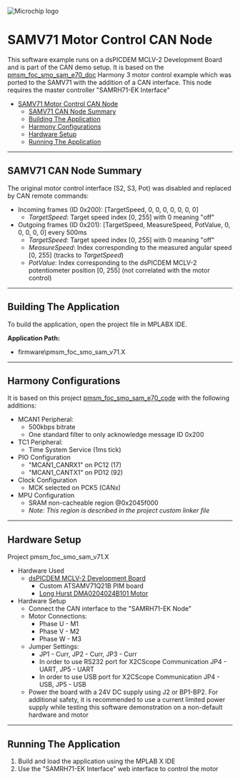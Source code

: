 ![Microchip logo](https://raw.githubusercontent.com/wiki/Microchip-MPLAB-Harmony/Microchip-MPLAB-Harmony.github.io/images/microchip_logo.png)

# SAMV71 Motor Control CAN Node
This software example runs on a dsPICDEM MCLV-2 Development Board and is part of the CAN demo setup. It is based on the [pmsm_foc_smo_sam_e70_doc](https://microchip-mplab-harmony.github.io/motor_control/00070.html) Harmony 3 motor control example which was ported to the SAMV71 with the addition of a CAN interface. This node requires the master controller "SAMRH71-EK Interface"

- [SAMV71 Motor Control CAN Node](#samv71-motor-control-can-node)
  - [SAMV71 CAN Node Summary](#samv71-can-node-summary)
  - [Building The Application](#building-the-application)
  - [Harmony Configurations](#harmony-configurations)
  - [Hardware Setup](#hardware-setup)
  - [Running The Application](#running-the-application)

---

## SAMV71 CAN Node Summary
The original motor control interface (S2, S3, Pot) was disabled and replaced by CAN remote commands:
* Incoming frames (ID 0x200): [TargetSpeed, 0, 0, 0, 0, 0, 0, 0]
  * *TargetSpeed*: Target speed index [0, 255] with 0 meaning "off"
* Outgoing frames (ID 0x201): [TargetSpeed, MeasureSpeed, PotValue, 0, 0, 0, 0, 0] every 500ms
  * *TargetSpeed*: Target speed index [0, 255] with 0 meaning "off"
  * *MeasureSpeed*: Index corresponding to the measured angular speed [0, 255] (tracks to *TargetSpeed*)
  * *PotValue*: Index corresponding to the dsPICDEM MCLV-2 potentiometer position [0, 255] (not correlated with the motor control)

---

## Building The Application 
To build the application, open the project file in MPLABX IDE.

**Application Path:**   
* firmware\pmsm_foc_smo_sam_v71.X

---

## Harmony Configurations 
It is based on this project [pmsm_foc_smo_sam_e70_code](https://github.com/Microchip-MPLAB-Harmony/motor_control/tree/master/apps/pmsm_foc_smo_sam_e70) with the following additions:
* MCAN1 Peripheral:
    * 500kbps bitrate
    * One standard filter to only acknowledge message ID 0x200
* TC1 Peripheral:
    * Time System Service (1ms tick)
* PIO Configuration
    * "MCAN1_CANRX1" on PC12 (17)
    * "MCAN1_CANTX1" on PD12 (92)
* Clock Configuration
    * MCK selected on PCK5 (CANx)
* MPU Configuration
    * SRAM non-cacheable region @0x2045f000
    * *Note: This region is described in the project custom linker file*

---

## Hardware Setup
Project pmsm_foc_smo_sam_v71.X
* Hardware Used
    * [dsPICDEM MCLV-2 Development Board](https://www.microchip.com/developmenttools/ProductDetails/dm330021-2)
        * Custom ATSAMV71Q21B PIM board
        * [Long Hurst DMA0204024B101 Motor](https://www.microchip.com/DevelopmentTools/ProductDetails/PartNo/AC300022)
*  Hardware Setup
    * Connect the CAN interface to the "SAMRH71-EK Node"
    * Motor Connections:
        * Phase U - M1
        * Phase V - M2
        * Phase W - M3
    * Jumper Settings:
        * JP1 - Curr, JP2 - Curr, JP3 - Curr
        * In order to use RS232 port for X2CScope Communication JP4 - UART, JP5 - UART
        * In order to use USB port for X2CScope Communication JP4 - USB, JP5 - USB
    * Power the board with a 24V DC supply using J2 or BP1-BP2. For additional safety, it is recommended to use a current limited power supply while testing this software demonstration on a non-default hardware and motor

---

## Running The Application
1. Build and load the application using the MPLAB X IDE
2. Use the "SAMRH71-EK Interface" web interface to control the motor
